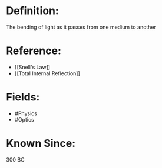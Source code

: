 

# Definition:
The bending of light as it passes from one medium to another

# Reference:
- [[Snell's Law]]
- [[Total Internal Reflection]]

# Fields: 
- #Physics
- #Optics

# Known Since:
300 BC

